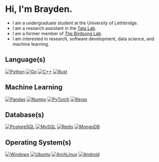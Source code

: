 # Hi, I'm Brayden.

- I am a undergraduate student at the University of Lethbridge.
- I am a research assistant in the [Tata Lab](https://tatalab.ca/).
- I am a former member of [The Birdsong Lab](http://david-logue.squarespace.com/).
- I am interested in research, software development, data science, and machine learning.

## Language(s)

[![Python](https://img.shields.io/badge/Python-8ec07c?style=for-the-badge&logo=python&logoColor=fe8019&color=282828)](https://www.python.org/)
[![Go](https://img.shields.io/badge/Go-8ec07c?style=for-the-badge&logo=go&logoColor=fe8019&color=282828)](https://go.dev/)
[![C++](https://img.shields.io/badge/C++-8ec07c?style=for-the-badge&logo=cplusplus&logoColor=fe8019&color=282828)](https://isocpp.org/)
[![Rust](https://img.shields.io/badge/Rust-8ec07c?style=for-the-badge&logo=rust&logoColor=fe8019&color=282828)](https://www.rust-lang.org/)

## Machine Learning

[![Pandas](https://img.shields.io/badge/Pandas-8ec07c?style=for-the-badge&logo=pandas&logoColor=fe8019&color=282828)](https://pandas.pydata.org/docs/index.html)
[![Numpy](https://img.shields.io/badge/Numpy-8ec07c?style=for-the-badge&logo=numpy&logoColor=fe8019&color=282828)](https://numpy.org/)
[![PyTorch](https://img.shields.io/badge/PyTorch-8ec07c?style=for-the-badge&logo=pytorch&logoColor=fe8019&color=282828)](https://pytorch.org/)
[![Keras](https://img.shields.io/badge/Keras-8ec07c?style=for-the-badge&logo=keras&logoColor=fe8019&color=282828)](https://keras.io/)

## Database(s)

[![PostgreSQL](https://img.shields.io/badge/PostgreSQL-8ec07c?style=for-the-badge&logo=postgresql&logoColor=fe8019&color=282828)](https://www.postgresql.org/)
[![MySQL](https://img.shields.io/badge/MySQL-8ec07c?style=for-the-badge&logo=mysql&logoColor=fe8019&color=282828)](https://www.mysql.com/)
[![Redis](https://img.shields.io/badge/Redis-8ec07c?style=for-the-badge&logo=redis&logoColor=fe8019&color=282828)](https://redis.io/)
[![MongoDB](https://img.shields.io/badge/MongoDB-8ec07c?style=for-the-badge&logo=mongodb&logoColor=fe8019&color=282828)](https://www.mongodb.com/)

## Operating System(s)

[![Windows](https://img.shields.io/badge/Windows-8ec07c?style=for-the-badge&logo=windows&logoColor=fe8019&color=282828)](https://www.microsoft.com/en-ca/windows/windows-11)
[![Ubuntu](https://img.shields.io/badge/Ubuntu-8ec07c?style=for-the-badge&logo=ubuntu&logoColor=fe8019&color=282828)](https://ubuntu.com/)
[![ArchLinux](https://img.shields.io/badge/ArchLinux-8ec07c?style=for-the-badge&logo=arch-linux&logoColor=fe8019&color=282828)](https://archlinux.org/)
[![Android](https://img.shields.io/badge/Android-8ec07c?style=for-the-badge&logo=android&logoColor=fe8019&color=282828)](https://www.android.com/intl/en_ca/)
